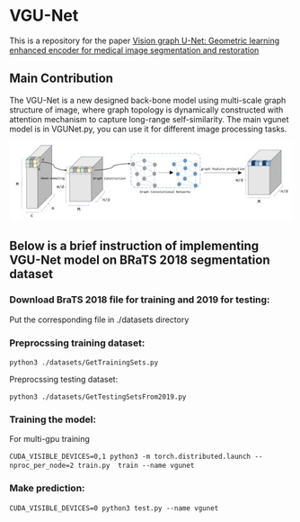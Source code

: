 # VGU-Net
This is a repository for the paper [Vision graph U-Net: Geometric learning enhanced encoder for medical image segmentation and restoration](https://www.aimsciences.org/article/doi/10.3934/ipi.2023049)
## Main Contribution
The VGU-Net is a new designed back-bone model using multi-scale graph structure of image, where graph topology is dynamically constructed with attention mechanism to capture long-range self-similarity. The main vgunet model is in VGUNet.py, you can use it for different image processing tasks.

![image](vgunet.jpg)

## Below is a brief instruction of implementing VGU-Net model on BRaTS 2018 segmentation dataset

### Download BraTS 2018 file for training and 2019 for testing:

Put the corresponding file in ./datasets directory


### Preprocssing training dataset:

```
python3 ./datasets/GetTrainingSets.py
```
Preprocssing testing dataset:

```
python3 ./datasets/GetTestingSetsFrom2019.py
```
### Training the model:

For multi-gpu training
```
CUDA_VISIBLE_DEVICES=0,1 python3 -m torch.distributed.launch --nproc_per_node=2 train.py  train --name vgunet
```

### Make prediction:
```
CUDA_VISIBLE_DEVICES=0 python3 test.py --name vgunet
```
